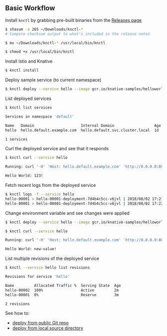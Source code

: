 ## Basic Workflow

Install `knctl` by grabbing pre-built binaries from the [Releases page](https://github.com/cppforlife/knctl/releases)

```bash
$ shasum -a 265 ~/Downloads/knctl-*
# Compare checksum output to what's included in the release notes

$ mv ~/Downloads/knctl-* /usr/local/bin/knctl

$ chmod +x /usr/local/bin/knctl
```

Install Istio and Knative

```bash
$ knctl install
```

Deploy sample service (to current namespace)

```bash
$ knctl deploy --service hello --image gcr.io/knative-samples/helloworld-go --env TARGET=123
```

List deployed services

```bash
$ knctl list services

Services in namespace 'default'

Name   Domain                     Internal Domain                  Age
hello  hello.default.example.com  hello.default.svc.cluster.local  1d

1 services
```

Curl the deployed service and see that it responds

```bash
$ knctl curl --service hello

Running: curl '-H' 'Host: hello.default.example.com' 'http://0.0.0.0:80'

Hello World: 123!
```

Fetch recent logs from the deployed service

```bash
$ knctl logs -f --service hello
hello-00001 > hello-00001-deployment-7d4b4c5cc-v6jvl | 2018/08/02 17:21:51 Hello world sample started.
hello-00001 > hello-00001-deployment-7d4b4c5cc-v6jvl | 2018/08/02 17:22:04 Hello world received a request.
```

Change environment variable and see changes were applied

```bash
$ knctl deploy --service hello --image gcr.io/knative-samples/helloworld-go --env TARGET=new-value

$ knctl curl --service hello

Running: curl '-H' 'Host: hello.default.example.com' 'http://0.0.0.0:80'

Hello World: new-value!
```

List multiple revisions of the deployed service

```bash
$ knctl --service hello list revisions

Revisions for service 'hello'

Name         Allocated Traffic %  Serving State  Age
hello-00002  100%                 Active         2m
hello-00001  0%                   Reserve        3m

2 revisions
```

See how to:

- [deploy from public Git repo](./deploy-public-git-repo.md)
- [deploy from local source directory](./deploy-source-directory.md)
